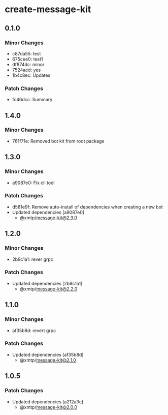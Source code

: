 # create-message-kit

## 0.1.0

### Minor Changes

- c87da55: test
- 675cee0: test1
- df874dc: minor
- 7524acd: yes
- 1b4c8ec: Updates

### Patch Changes

- fc46dcc: Summary

## 1.4.0

### Minor Changes

- 761f71e: Removed bot kit from root package

## 1.3.0

### Minor Changes

- a9087e0: Fix cli tool

### Patch Changes

- d581e9f: Remove auto-install of dependencies when creating a new bot
- Updated dependencies [a9087e0]
  - @xmtp/message-kit@2.3.0

## 1.2.0

### Minor Changes

- 2b9c1a1: rever grpc

### Patch Changes

- Updated dependencies [2b9c1a1]
  - @xmtp/message-kit@2.2.0

## 1.1.0

### Minor Changes

- af35b8d: revert grpc

### Patch Changes

- Updated dependencies [af35b8d]
  - @xmtp/message-kit@2.1.0

## 1.0.5

### Patch Changes

- Updated dependencies [a212a3c]
  - @xmtp/message-kit@2.0.0
